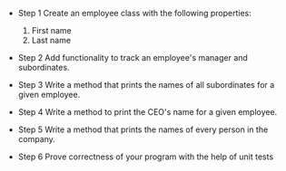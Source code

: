 + Step 1
Create an employee class with the following properties:
    1. First name
    2. Last name

+ Step 2
Add functionality to track an employee's manager and subordinates.

+ Step 3
Write a method that prints the names of all subordinates for a given employee.

+ Step 4
Write a method to print the CEO's name for a given employee.

+ Step 5
Write a method that prints the names of every person in the company.

+ Step 6
Prove correctness of your program with the help of unit tests